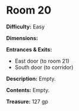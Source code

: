 # Room 20

**Difficulty:** Easy

**Dimensions:** 

**Entrances & Exits:**
- East door (to room 21)
- South door (to corridor)

**Description:**
Empty.

**Contents:**
Empty.

**Treasure:**
127 gp